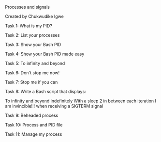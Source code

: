 Processes and signals

Created by Chukwudike Igwe

Task 1:  What is my PID?

Task 2:  List your processes

Task 3: Show your Bash PID

Task 4: Show your Bash PID made easy

Task 5: To infinity and beyond

Task 6: Don't stop me now!

Task 7: Stop me if you can

Task 8: Write a Bash script that displays:

To infinity and beyond indefinitely
With a sleep 2 in between each iteration
I am invincible!!! when receiving a SIGTERM signal

Task 9: Beheaded process

Task 10: Process and PID file

Task 11: Manage my process
